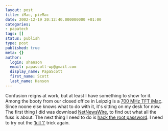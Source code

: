 ```yaml
---
layout: post
title: iMac, pieMac
date: 2002-12-19 20:12:40.000000000 +01:00
categories:
- papatech
tags: []
status: publish
type: post
published: true
meta: {}
author:
  login: shanson
  email: papascott-wp@gmail.com
  display_name: PapaScott
  first_name: Scott
  last_name: Hanson
---
```

<p>Confusion reigns at work, but at least I have something to show for it. Among the booty from our closed office in Leipzig is a <a href="http://www.apple.com/imac">700 MHz TFT iMac</a>. Since noone else knows what to do with it, it's sitting on my desk for now. The first thing I did was download <a href="http://ranchero.com/software/netnewswire/">NetNewsWire</a>, to find out what all the fuss is about. The next thing I need to do is <a href="http://www.google.com/search?q=os x forgot root password">hack the root password</a>. I need to try out the <a href="/2001/07/26/1507.html">'kill 1'</a> trick again.</p>
